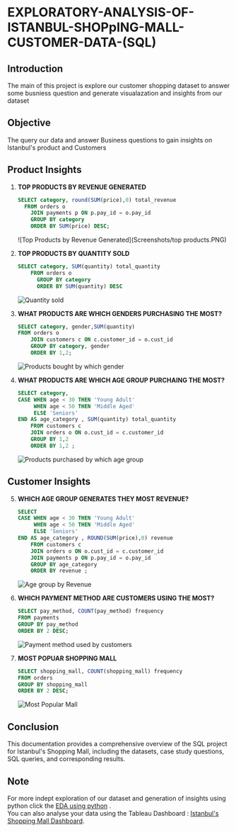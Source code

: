 # EXPLORATORY-ANALYSIS-OF-ISTANBUL-SHOPpING-MALL-CUSTOMER-DATA-(SQL)
## Introduction
The main of this project is explore our customer shopping dataset to answer some busniess question and generate visualazation and insights from our dataset

## Objective
The query our data and answer Business questions to gain insights on Istanbul's product and Customers

## Product Insights

1. **TOP PRODUCTS BY REVENUE GENERATED**
    ```sql
   SELECT category, round(SUM(price),0) total_revenue
	  FROM orders o
		JOIN payments p ON p.pay_id = o.pay_id
		GROUP BY category 
		ORDER BY SUM(price) DESC;
    ```
    ![Top Products by Revenue Generated](Screenshots/top products.PNG)

2. **TOP PRODUCTS BY QUANTITY SOLD**
    ```sql
    SELECT category, SUM(quantity) total_quantity
	    FROM orders o
		  GROUP BY category 
		  ORDER BY SUM(quantity) DESC
    ```
    ![Quantity sold](screenshots/visit_days.png)

3. **WHAT PRODUCTS ARE WHICH GENDERS PURCHASING THE MOST?**
    ```sql
   SELECT category, gender,SUM(quantity)
	FROM orders o
		JOIN customers c ON c.customer_id = o.cust_id
        GROUP BY category, gender
        ORDER BY 1,2;
    ```
    ![Products bought by which gender](screenshots/first_purchased_item.png)

4. **WHAT PRODUCTS ARE WHICH AGE GROUP PURCHAING THE MOST?**
    ```sql
   SELECT category,
	CASE WHEN age < 30 THEN 'Young Adult'
		 WHEN age < 50 THEN 'Middle Aged'
		 ELSE 'Seniors'
	END AS age_category , SUM(quantity) total_quantity
		FROM customers c
        JOIN orders o ON o.cust_id = c.customer_id
        GROUP BY 1,2
        ORDER BY 1,2 ;
    ```
    ![Products purchased by which age group](screenshots/most_purchased_item.png)

## Customer Insights

5. **WHICH AGE GROUP GENERATES THEY MOST REVENUE?**
    ```sql
   SELECT
	CASE WHEN age < 30 THEN 'Young Adult'
		 WHEN age < 50 THEN 'Middle Aged'
		 ELSE 'Seniors'
	END AS age_category , ROUND(SUM(price),0) revenue
		FROM customers c
        JOIN orders o ON o.cust_id = c.customer_id
        JOIN payments p ON p.pay_id = o.pay_id
        GROUP BY age_category
        ORDER BY revenue ;
    ```
    ![Age group by Revenue](screenshots/most_popular_item.png)

6. **WHICH PAYMENT METHOD ARE CUSTOMERS USING THE MOST?**
    ```sql
    SELECT pay_method, COUNT(pay_method) frequency
	FROM payments
    GROUP BY pay_method
    ORDER BY 2 DESC;
    ```
    ![Payment method used by customers](screenshots/first_item_after_joining.png)

7. **MOST POPUAR SHOPPING MALL**
    ```sql
    SELECT shopping_mall, COUNT(shopping_mall) frequency
	FROM orders
    GROUP BY shopping_mall
    ORDER BY 2 DESC;

    ```
    ![Most Popular Mall](screenshots/item_before_joining.png)


## Conclusion

This documentation provides a comprehensive overview of the SQL project for Istanbul's Shopping Mall, including the datasets, case study questions, SQL queries, and corresponding results. 



## Note
For more indept exploration of our dataset and generation of insights using python click the  <a href="https://nbviewer.org/github/richieskyler/Exploratory-Analysis-of-Istanbul-Shopping-Malls-Customer-data-SQL---Python/blob/main/Customer%20Shopping%20data.ipynb">EDA using python</a> .
<br>
You can also analyse your data using the Tableau Dashboard : <a href="https://public.tableau.com/app/profile/richard.oloyede/viz/IstanbullMalls1/IstanbulMallsDashboard?publish=yes">Istanbul's Shopping Mall Dashboard</a>.
